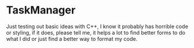 # TaskManager

Just testing out basic ideas with C++, I know it probably has horrible code or styling, if it does, please tell me, it helps a lot to find better forms to do what I did or just find a better way to format my code.
